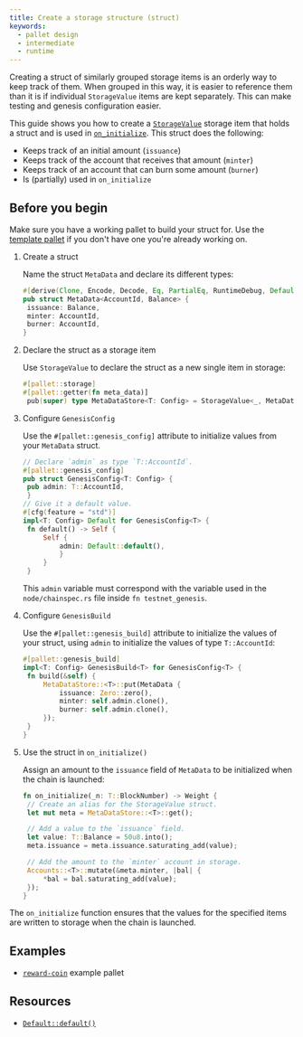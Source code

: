 ```yaml
---
title: Create a storage structure (struct)
keywords:
  - pallet design
  - intermediate
  - runtime
---
```


Creating a struct of similarly grouped storage items is an orderly way to keep track of them.
When grouped in this way, it is easier to reference them than it is if individual `StorageValue` items are kept separately.
This can make testing and genesis configuration easier.

This guide shows you how to create a [`StorageValue`](/rustdocs/latest/frame_support/storage/trait.StorageValue.html) storage item that holds a struct and is used in [`on_initialize`](/rustdocs/latest/frame_support/traits/trait.Hooks.html#method.on_initialize).
This struct does the following:

- Keeps track of an initial amount (`issuance`)
- Keeps track of the account that receives that amount (`minter`)
- Keeps track of an account that can burn some amount (`burner`)
- Is (partially) used in `on_initialize`

## Before you begin

Make sure you have a working pallet to build your struct for.
Use the [template pallet](https://github.com/substrate-developer-hub/substrate-node-template/blob/main/pallets/template/src/lib.rs) if you don't have one you're already working on.

1. Create a struct

   Name the struct `MetaData` and declare its different types:

   ```rust
   #[derive(Clone, Encode, Decode, Eq, PartialEq, RuntimeDebug, Default)]
   pub struct MetaData<AccountId, Balance> {
   	issuance: Balance,
   	minter: AccountId,
   	burner: AccountId,
   }
   ```

1. Declare the struct as a storage item

   Use `StorageValue` to declare the struct as a new single item in storage:

   ```rust
   #[pallet::storage]
   #[pallet::getter(fn meta_data)]
   	pub(super) type MetaDataStore<T: Config> = StorageValue<_, MetaData<T::AccountId, T::Balance>, ValueQuery>;
   ```

1. Configure `GenesisConfig`

   Use the `#[pallet::genesis_config]` attribute to initialize values from your `MetaData` struct.

   ```rust
   // Declare `admin` as type `T::AccountId`.
   #[pallet::genesis_config]
   pub struct GenesisConfig<T: Config> {
   	pub admin: T::AccountId,
   	}
   // Give it a default value.
   #[cfg(feature = "std")]
   impl<T: Config> Default for GenesisConfig<T> {
   	fn default() -> Self {
   		Self {
   			admin: Default::default(),
   			}
   		}
   	}
   ```

   This `admin` variable must correspond with the variable used in the `node/chainspec.rs` file inside `fn testnet_genesis`.

1. Configure `GenesisBuild`

   Use the `#[pallet::genesis_build]` attribute to initialize the values of your struct, using `admin` to initialize the values of type `T::AccountId`:

   ```rust
   #[pallet::genesis_build]
   impl<T: Config> GenesisBuild<T> for GenesisConfig<T> {
   	fn build(&self) {
   		MetaDataStore::<T>::put(MetaData {
   			issuance: Zero::zero(),
   			minter: self.admin.clone(),
   			burner: self.admin.clone(),
   		});
   	}
   }
   ```

1. Use the struct in `on_initialize()`

   Assign an amount to the `issuance` field of `MetaData` to be initialized when the chain is launched:

   ```rust
   fn on_initialize(_n: T::BlockNumber) -> Weight {
   	// Create an alias for the StorageValue struct.
   	let mut meta = MetaDataStore::<T>::get();

   	// Add a value to the `issuance` field.
   	let value: T::Balance = 50u8.into();
   	meta.issuance = meta.issuance.saturating_add(value);

   	// Add the amount to the `minter` account in storage.
   	Accounts::<T>::mutate(&meta.minter, |bal| {
   		*bal = bal.saturating_add(value);
   	});
   }
   ```

The `on_initialize` function ensures that the values for the specified items are written to storage when the chain is launched.

## Examples

- [`reward-coin`](https://github.com/substrate-developer-hub/substrate-how-to-guides/blob/d3602a66d66be5b013f2e3330081ea4e0d6dd978/example-code/template-node/pallets/reward-coin/src/lib.rs#L24-L29) example pallet

## Resources

- [`Default::default()`](/rustdocs/latest/sp_std/default/trait.Default.html)
